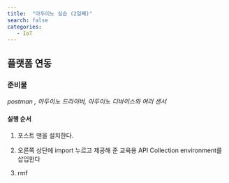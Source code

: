 ```yaml
---
title:  "아두이노 실습 (2일째)"
search: false
categories: 
   - IoT
---
```


## 플랫폼 연동

### 준비물 
*postman , 아두이노 드라이버, 아두이노 디바이스와 여러 센서*

#### 실행 순서
1. 포스트 맨을 설치한다.

2. 오른쪽 상단에 import 누르고 제공해 준 교육용 API Collection environment를 삽입한다

3. rmf



<!--stackedit_data:
eyJoaXN0b3J5IjpbMTYwODA0MjYyOCw3MzIxNjkyNjcsNDA0OD
EwNDgsLTQ4NDA3NjYyNiwtMTc3NDI3ODM3NiwtNjE0MjQxODY2
XX0=
-->
